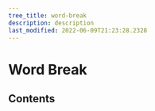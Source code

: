 ```yaml
---
tree_title: word-break
description: description
last_modified: 2022-06-09T21:23:28.2328
---
```


# Word Break

## Contents
